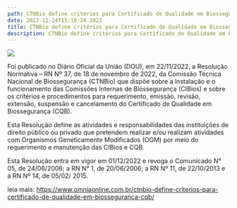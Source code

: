 ```yaml
---
path: CTNBio define critérios para Certificado de Qualidade em Biossegurança (CQB)
date: 2022-11-24T15:18:24.282Z
title: CTNBio define critérios para Certificado de Qualidade em Biossegurança (CQB)
description: CTNBio define critérios para Certificado de Qualidade em Biossegurança (CQB)
---
```

<!--StartFragment-->

![](https://www.omniaonline.com.br/wp-content/uploads/2022/11/Site-LinkedIn-Facebook-48.png)

Foi publicado no Diário Oficial da União (DOU), em 22/11/2022, a Resolução Normativa – RN Nº 37, de 18 de novembro de 2022, da Comissão Técnica Nacional de Biossegurança (CTNBio) que dispõe sobre a instalação e o funcionamento das Comissões Internas de Biossegurança (CIBios) e sobre os critérios e procedimentos para requerimento, emissão, revisão, extensão, suspensão e cancelamento do Certificado de Qualidade em Biossegurança (CQB).

Esta Resolução define as atividades e responsabilidades das instituições de direito público ou privado que pretendem realizar e/ou realizam atividades com Organismos Geneticamente Modificados (OGM) por meio do requerimento e manutenção das CIBios e CQB.

Esta Resolução entra em vigor em 01/12/2022 e revoga o Comunicado N° 05, de 24/06/2006; a RN N° 1, de 20/06/2006; a RN Nº 11, de 22/10/2013 e a RN Nº 14, de 05/02/ 2015.

leia mais: https://www.omniaonline.com.br/ctnbio-define-criterios-para-certificado-de-qualidade-em-biosseguranca-cqb/

<!--EndFragment-->